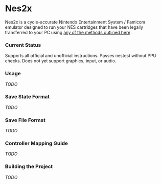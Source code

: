 # Nes2x

Nes2x is a cycle-accurate Nintendo Entertainment System / Famicom emulator designed to run your NES cartridges that have been legally transferred to your PC using [any of the methods outlined here](https://www.retrogameboards.com/t/the-ripping-thread-how-to-build-your-own-legit-retro-rom-library/98).

### Current Status
Supports all official and unofficial instructions. Passes nestest without PPU checks.
Does not yet support graphics, input, or audio.

### Usage
*TODO*

###  Save State Format
*TODO*

###  Save File Format
*TODO*

### Controller Mapping Guide
*TODO*

### Building the Project
*TODO*